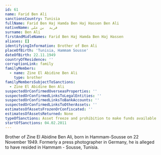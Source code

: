 ```yaml
---
id: 61
name: Farid Ben Ali
sanctionsCountry: Tunisia
fullName: Farid Ben Haj Hamda Ben Haj Hassen Ben Ali
nativeName: فريد  بن علي
surname: Ben Ali
firstAndMidleNames: Farid Ben Haj Hamda Ben Haj Hassen
aliases: []
identifyingInformation: Brother of Ben Ali
placeOfBirth: 'Tunisia, Hammam Sousse'
dateOfBirth: 22.11.1949
countryOfResidence: ''
corruptionLink: family
familyMembers:
  - name: Zine El Abidine Ben Ali
    type: brother
familyMembersSubjectToSanctions:
  - Zine El Abidine Ben Ali
suspectedOrConfirmedOverseasProperties: ''
suspectedOrConfirmedLinksToLegalEntities: ''
suspectedOrConfirmedLinksToBankAccounts: ''
suspectedOrConfirmedLinksToOtherAssets: ''
estimatesOfAssetsFrozenOrConfiscated: ''
estimatesOfAssetsReturned: None
typeOfSanctions: Asset freeze and prohibition to make funds available
startOfSanctions: 04.02.2011
---
```

Brother of Zine El Abidine Ben Ali, born in Hammam-Sousse on 22 November 1949. 
Formerly a press photographer in Germany, he is alleged to have resided in 
Hammam - Sousse, Tunisia. 
